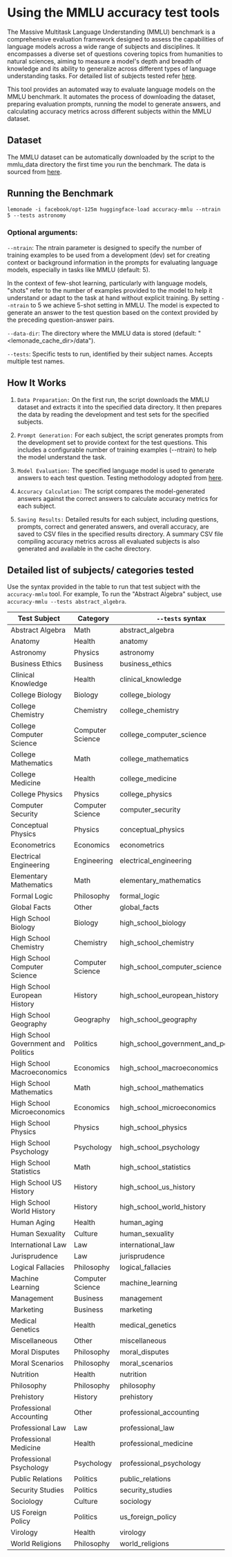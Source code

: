 
# Using the MMLU accuracy test tools

The Massive Multitask Language Understanding (MMLU) benchmark is a comprehensive evaluation framework designed to assess the capabilities of language models across a wide range of subjects and disciplines. It encompasses a diverse set of questions covering topics from humanities to natural sciences, aiming to measure a model's depth and breadth of knowledge and its ability to generalize across different types of language understanding tasks. For detailed list of subjects tested refer [here](#detailed-list-of-subjects-categories-tested).

This tool provides an automated way to evaluate language models on the MMLU benchmark. It automates the process of downloading the dataset, preparing evaluation prompts, running the model to generate answers, and calculating accuracy metrics across different subjects within the MMLU dataset.

## Dataset
The MMLU dataset can be automatically downloaded by the script to the mmlu_data directory the first time you run the benchmark. The data is sourced from [here](https://people.eecs.berkeley.edu/~hendrycks/data.tar).

## Running the Benchmark

`lemonade -i facebook/opt-125m huggingface-load accuracy-mmlu --ntrain 5 --tests astronomy`

### Optional arguments:

`--ntrain`: The ntrain parameter is designed to specify the number of training examples to be used from a development (dev) set for creating context or background information in the prompts for evaluating language models, especially in tasks like MMLU (default: 5).

In the context of few-shot learning, particularly with language models, "shots" refer to the number of examples provided to the model to help it understand or adapt to the task at hand without explicit training.
By setting `--ntrain` to 5 we achieve 5-shot setting in MMLU.
The model is expected to generate an answer to the test question based on the context provided by the preceding question-answer pairs.

`--data-dir`: The directory where the MMLU data is stored (default: "<lemonade_cache_dir>/data").

`--tests`: Specific tests to run, identified by their subject names. Accepts multiple test names.


## How It Works

1. `Data Preparation:` On the first run, the script downloads the MMLU dataset and extracts it into the specified data directory. It then prepares the data by reading the development and test sets for the specified subjects.

1. `Prompt Generation:` For each subject, the script generates prompts from the development set to provide context for the test questions. This includes a configurable number of training examples (--ntrain) to help the model understand the task.

1. `Model Evaluation:` The specified language model is used to generate answers to each test question. Testing methodology adopted from [here](https://github.com/hendrycks/test).

1. `Accuracy Calculation:` The script compares the model-generated answers against the correct answers to calculate accuracy metrics for each subject.

1. `Saving Results:` Detailed results for each subject, including questions, prompts, correct and generated answers, and overall accuracy, are saved to CSV files in the specified results directory. A summary CSV file compiling accuracy metrics across all evaluated subjects is also generated and available in the cache directory.

## Detailed list of subjects/ categories tested

Use the syntax provided in the table to run that test subject with the `accuracy-mmlu` tool. For example, To run the "Abstract Algebra" subject, use `accuracy-mmlu --tests abstract_algebra`.

| Test Subject                        | Category          | `--tests` syntax                             |
|-------------------------------------|-------------------|-------------------------------------|
| Abstract Algebra                    | Math              | abstract_algebra                    |
| Anatomy                             | Health            | anatomy                             |
| Astronomy                           | Physics           | astronomy                           |
| Business Ethics                     | Business          | business_ethics                     |
| Clinical Knowledge                  | Health            | clinical_knowledge                  |
| College Biology                     | Biology           | college_biology                     |
| College Chemistry                   | Chemistry         | college_chemistry                   |
| College Computer Science            | Computer Science  | college_computer_science            |
| College Mathematics                 | Math              | college_mathematics                 |
| College Medicine                    | Health            | college_medicine                    |
| College Physics                     | Physics           | college_physics                     |
| Computer Security                   | Computer Science  | computer_security                   |
| Conceptual Physics                  | Physics           | conceptual_physics                  |
| Econometrics                        | Economics         | econometrics                        |
| Electrical Engineering              | Engineering       | electrical_engineering              |
| Elementary Mathematics              | Math              | elementary_mathematics              |
| Formal Logic                        | Philosophy        | formal_logic                        |
| Global Facts                        | Other             | global_facts                        |
| High School Biology                 | Biology           | high_school_biology                 |
| High School Chemistry               | Chemistry         | high_school_chemistry               |
| High School Computer Science        | Computer Science  | high_school_computer_science        |
| High School European History        | History           | high_school_european_history        |
| High School Geography               | Geography         | high_school_geography               |
| High School Government and Politics | Politics          | high_school_government_and_politics |
| High School Macroeconomics          | Economics         | high_school_macroeconomics          |
| High School Mathematics             | Math              | high_school_mathematics             |
| High School Microeconomics          | Economics         | high_school_microeconomics          |
| High School Physics                 | Physics           | high_school_physics                 |
| High School Psychology              | Psychology        | high_school_psychology              |
| High School Statistics              | Math              | high_school_statistics              |
| High School US History              | History           | high_school_us_history              |
| High School World History           | History           | high_school_world_history           |
| Human Aging                         | Health            | human_aging                         |
| Human Sexuality                     | Culture           | human_sexuality                     |
| International Law                   | Law               | international_law                   |
| Jurisprudence                       | Law               | jurisprudence                       |
| Logical Fallacies                   | Philosophy        | logical_fallacies                   |
| Machine Learning                    | Computer Science  | machine_learning                    |
| Management                          | Business          | management                          |
| Marketing                           | Business          | marketing                           |
| Medical Genetics                    | Health            | medical_genetics                    |
| Miscellaneous                       | Other             | miscellaneous                       |
| Moral Disputes                      | Philosophy        | moral_disputes                      |
| Moral Scenarios                     | Philosophy        | moral_scenarios                     |
| Nutrition                           | Health            | nutrition                           |
| Philosophy                          | Philosophy        | philosophy                          |
| Prehistory                          | History           | prehistory                          |
| Professional Accounting             | Other             | professional_accounting             |
| Professional Law                    | Law               | professional_law                    |
| Professional Medicine               | Health            | professional_medicine               |
| Professional Psychology             | Psychology        | professional_psychology             |
| Public Relations                    | Politics          | public_relations                    |
| Security Studies                    | Politics          | security_studies                    |
| Sociology                           | Culture           | sociology                           |
| US Foreign Policy                   | Politics          | us_foreign_policy                   |
| Virology                            | Health            | virology                            |
| World Religions                     | Philosophy        | world_religions                     |
